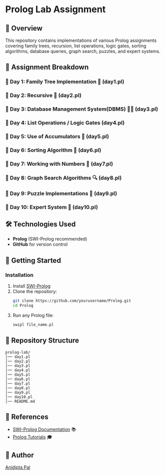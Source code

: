 # Prolog Lab Assignment

## 📌 Overview
This repository contains implementations of various Prolog assignments covering family trees, recursion, list operations, logic gates, sorting algorithms, database queries, graph search, puzzles, and expert systems. 

## 📅 Assignment Breakdown

### 📍 Day 1: Family Tree Implementation 🌳 (day1.pl)

### 📍 Day 2: Recursive 🔄 (day2.pl)

### 📍 Day 3: Database Management System(DBMS) 👩‍💻 (day3.pl)

### 📍 Day 4: List Operations / Logic Gates  (day4.pl)

### 📍 Day 5: Use of Accumulators 📂 (day5.pl)

### 📍 Day 6: Sorting Algorithm 🔢 (day6.pl)

### 📍 Day 7: Working with Numbers 🔢 (day7.pl)

### 📍 Day 8: Graph Search Algorithms 🔍 (day8.pl)

### 📍 Day 9: Puzzle Implementations 🧩 (day9.pl)

### 📍 Day 10: Expert System 🤖 (day10.pl)

## 🛠️ Technologies Used
- **Prolog** (SWI-Prolog recommended)
- **GitHub** for version control

## 🚀 Getting Started
### Installation
1. Install [SWI-Prolog](https://www.swi-prolog.org/Download.html)
2. Clone the repository:
   ```bash
   git clone https://github.com/yourusername/Prolog.git
   cd Prolog
   ```
3. Run any Prolog file:
   ```bash
   swipl file_name.pl
   ```

## 📂 Repository Structure
```
prolog-lab/
│── day1.pl
│── day2.pl
│── day3.pl
│── day4.pl
│── day5.pl
│── day6.pl
│── day7.pl
│── day8.pl
│── day9.pl
│── day10.pl
│── README.md
```

## 📖 References
- [SWI-Prolog Documentation](https://www.swi-prolog.org/) 📚
- [Prolog Tutorials](https://www.learnprolognow.org/) 🎓

## 📝 Author
[Anidipta Pal](https://github.com/Anidipta)
